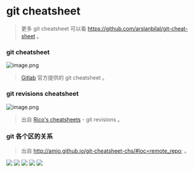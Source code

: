 # git cheatsheet

> 更多 git cheatsheet 可以看 https://github.com/arslanbilal/git-cheat-sheet 。

<a name="d5IQV"></a>
### git cheatsheet
![image.png](https://img.alicdn.com/tfs/TB1Cbv.mzMZ7e4jSZFOXXX7epXa-1916-5294.png)
> [Gitlab](http://gitlab.com/) 官方提供的 git cheatsheet 。

<a name="LFTMA"></a>
### git revisions cheatsheet
![image.png](https://img.alicdn.com/tfs/TB18W3uZBr0gK0jSZFnXXbRRXXa-1305-1801.png)
> 出自 [Rico's cheatsheets](https://devhints.io/git-revisions) - git revisions 。

### git 各个区的关系
> 出自 http://amio.github.io/git-cheatsheet-chs/#loc=remote_repo; 。

![](https://img.alicdn.com/tfs/TB1zdjy0XY7gK0jSZKzXXaikpXa-2584-1320.png)
![](https://img.alicdn.com/tfs/TB12.Tz0oz1gK0jSZLeXXb9kVXa-2604-1316.png)
![](https://img.alicdn.com/tfs/TB1aZytnsVl614jSZKPXXaGjpXa-2576-1314.png)
![](https://img.alicdn.com/tfs/TB1VeKqo2zO3e4jSZFxXXaP_FXa-2596-1318.png)
![](https://img.alicdn.com/tfs/TB1yRnF0oH1gK0jSZSyXXXtlpXa-2588-1314.png)